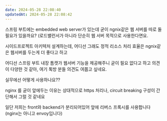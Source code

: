 ```yaml
---
date: 2024-05-28 22:08:40
updatedAt: 2024-05-28 22:08:42
---
```

스프링 부트에는 embedded web server가 있는데 굳이 ngnix같은 웹 서버를 따로 둘 필요가 있을까요? (로드밸런서가 아니라 단순히 웹 서버 목적으로 사용한다면요.

시이드프로젝트 아키텍처 설계하는데, 어디선 그래도 정적 리소스 처리 효율은 ngnix같은 웹서버를 두는게 더 좋다고 하고

어디선 스프링 부트 내장 톰캣가 웹서버 기능을 제공해주니 굳이 필요 없다고 하고 의견이 다양한 것 같아, 여기 톡방 분들 의견도 여쭙고 싶네요.

실무에선 어떻게 사용하나요??

nginx 를 굳이 앞에두는 이유는 상대적으로 https 처리나, circuit breaking 구성이 간단해서 그럴 것 같네요

일단 저희는 front와 backend가 분리되어있어 앞에 리버스 프록시를 사용합니다 (nginx는 아니고 envoy입니다)